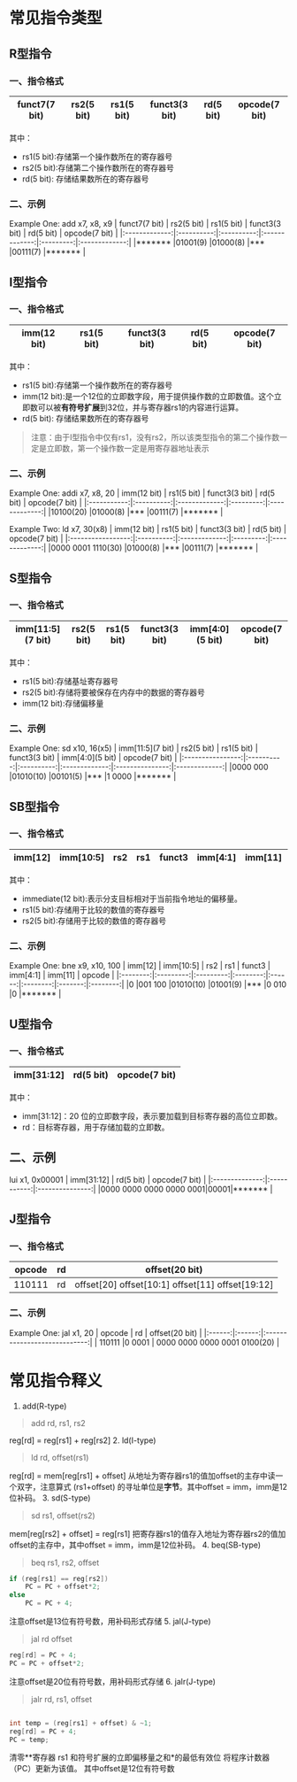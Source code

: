 # 常见指令类型
## R型指令
### 一、指令格式
| funct7(7 bit) | rs2(5 bit) | rs1(5 bit) | funct3(3 bit) | rd(5 bit) | opcode(7 bit) |
|:-------------:|:----------:|:----------:|:-------------:|:---------:|:-------------:|

其中：
- rs1(5 bit):存储第一个操作数所在的寄存器号
- rs2(5 bit):存储第二个操作数所在的寄存器号
- rd(5 bit): 存储结果数所在的寄存器号
### 二、示例
Example One:
add x7, x8, x9
| funct7(7 bit) | rs2(5 bit) | rs1(5 bit) | funct3(3 bit) | rd(5 bit) | opcode(7 bit) |
|:-------------:|:----------:|:----------:|:-------------:|:---------:|:-------------:|
|*******        |01001(9)    |01000(8)    |***            |00111(7)   |*******        |
    
## I型指令
### 一、指令格式
| imm(12 bit) | rs1(5 bit) | funct3(3 bit) | rd(5 bit) | opcode(7 bit) |
|:-----------:|:----------:|:-------------:|:---------:|:-------------:|

其中：
- rs1(5 bit):存储第一个操作数所在的寄存器号
- imm(12 bit):是一个12位的立即数字段，用于提供操作数的立即数值。这个立即数可以被**有符号扩展**到32位，并与寄存器rs1的内容进行运算。
- rd(5 bit): 存储结果数所在的寄存器号
> 注意：由于I型指令中仅有rs1，没有rs2，所以该类型指令的第二个操作数一定是立即数，第一个操作数一定是用寄存器地址表示  
### 二、示例
Example One:
addi x7, x8, 20
| imm(12 bit) | rs1(5 bit) | funct3(3 bit) | rd(5 bit) | opcode(7 bit) |
|:-----------:|:----------:|:-------------:|:---------:|:-------------:|
|10100(20)    |01000(8)    |***            |00111(7)   |*******        |

Example Two:
ld x7, 30(x8)
|    imm(12 bit)    | rs1(5 bit) | funct3(3 bit) | rd(5 bit) | opcode(7 bit) |
|:-----------------:|:----------:|:-------------:|:---------:|:-------------:|
|0000 0001 1110(30) |01000(8)    |***            |00111(7)   |*******        |

## S型指令
### 一、指令格式
| imm[11:5](7 bit) | rs2(5 bit) | rs1(5 bit) | funct3(3 bit) | imm[4:0](5 bit) | opcode(7 bit) |
|:----------------:|:----------:|:----------:|:-------------:|:---------------:|:-------------:|

其中：
- rs1(5 bit):存储基址寄存器号
- rs2(5 bit):存储将要被保存在内存中的数据的寄存器号
- imm(12 bit):存储偏移量
### 二、示例
Example One:
sd x10, 16(x5)
| imm[11:5](7 bit) | rs2(5 bit) | rs1(5 bit) | funct3(3 bit) | imm[4:0](5 bit) | opcode(7 bit) |
|:----------------:|:----------:|:----------:|:-------------:|:---------------:|:-------------:|
|0000 000          |01010(10)   |00101(5)    |***            |1 0000           |*******        |

## SB型指令
### 一、指令格式
| imm[12]  | imm[10:5] |   rs2   |   rs1   | funct3 |  imm[4:1]  | imm[11] | opcode |
|:--------:|:---------:|:-------:|:-------:|:------:|:----------:|:-------:|:------:|

其中：
- immediate(12 bit):表示分支目标相对于当前指令地址的偏移量。
- rs1(5 bit):存储用于比较的数值的寄存器号
- rs2(5 bit):存储用于比较的数值的寄存器号
### 二、示例
Example One:
bne x9, x10, 100
| imm[12]  | imm[10:5] |    rs2    |   rs1    | funct3 | imm[4:1] | imm[11] |  opcode  |
|:--------:|:---------:|:---------:|:--------:|:------:|:--------:|:-------:|:--------:|
|0         |001 100    |01010(10)  |01001(9)  |***     |0 010     |0        |*******   |

## U型指令
### 一、指令格式
|   imm[31:12]   |  rd(5 bit)  |  opcode(7 bit)  |
|:--------------:|:-----------:|:---------------:|

其中：
- imm[31:12]：20 位的立即数字段，表示要加载到目标寄存器的高位立即数。
- rd：目标寄存器，用于存储加载的立即数。
  
## 二、示例
lui x1, 0x00001
|   imm[31:12]   |  rd(5 bit)  |  opcode(7 bit)  |
|:--------------:|:-----------:|:---------------:|
|0000 0000 0000 0000 0001|00001|*******          |

## J型指令
### 一、指令格式
| opcode |   rd   |       offset(20 bit)                             |
|:------:|:------:|:------------------------------------------------:|
| 110111 |   rd   | offset[20] offset[10:1] offset[11] offset[19:12] |
### 二、示例
Example One:
jal x1, 20
| opcode |   rd   |       offset(20 bit)         |
|:------:|:------:|:----------------------------:|
| 110111 |0 0001  | 0000 0000 0000 0001 0100(20) |

# 常见指令释义
1. add(R-type)
> add rd, rs1, rs2

reg[rd] = reg[rs1] + reg[rs2]
2. ld(I-type)
> ld rd, offset(rs1)

reg[rd] = mem[reg[rs1] + offset]
从地址为寄存器rs1的值加offset的主存中读一个双字，注意算式 (rs1+offset) 的寻址单位是**字节**。其中offset = imm，imm是12位补码。
3. sd(S-type)
> sd rs1, offset(rs2)

mem[reg[rs2] + offset] = reg[rs1]
把寄存器rs1的值存入地址为寄存器rs2的值加offset的主存中，其中offset = imm，imm是12位补码。
4. beq(SB-type)
> beq rs1, rs2, offset

~~~cpp
if (reg[rs1] == reg[rs2])
    PC = PC + offset*2;
else 
    PC = PC + 4;
~~~
注意offset是13位有符号数，用补码形式存储
5. jal(J-type)
> jal rd offset

~~~cpp
reg[rd] = PC + 4;
PC = PC + offset*2;
~~~
注意offset是20位有符号数，用补码形式存储
6. jalr(J-type)
> jalr rd, rs1, offset

~~~cpp

int temp = (reg[rs1] + offset) & ~1;
reg[rd] = PC + 4;
PC = temp;
~~~
清零**寄存器 rs1 和符号扩展的立即偏移量之和*的最低有效位
将程序计数器（PC）更新为该值。
其中offset是12位有符号数